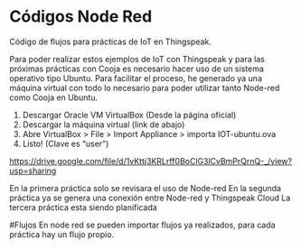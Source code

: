 # Códigos Node Red
Código de flujos para prácticas de IoT en Thingspeak.

Para poder realizar estos ejemplos de IoT con Thingspeak y para las próximas prácticas con Cooja es necesario hacer uso de un sistema operativo tipo Ubuntu. 
Para facilitar el proceso, he generado ya una máquina virtual con todo lo necesario para poder utilizar tanto Node-red como Cooja en Ubuntu.


1. Descargar Oracle VM VirtualBox (Desde la página oficial)
2. Descargar la máquina virtual (link de abajo)
3. Abre VirtualBox > File > Import Appliance > importa IOT-ubuntu.ova
3. Listo! (Clave es “user”)

https://drive.google.com/file/d/1vKttj3KRLrff0BoClG3lCvBmPrQrnQ-_/view?usp=sharing


En la primera práctica solo se revisara el uso de Node-red
En la segunda práctica ya se genera una conexión entre Node-red y Thingspeak Cloud
La tercera práctica esta siendo planificada


#Flujos
En node red se pueden importar flujos ya realizados, para cada práctica hay un flujo propio.

